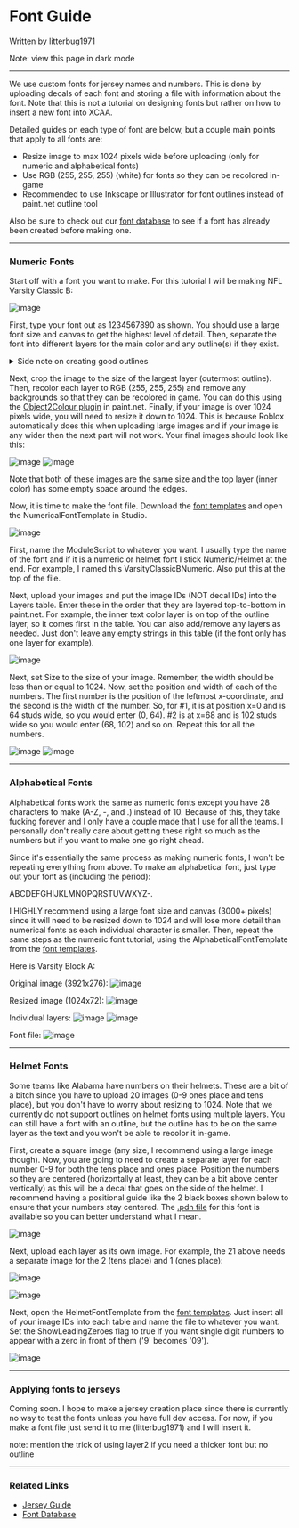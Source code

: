 # Font Guide
Written by litterbug1971

Note: view this page in dark mode

---

We use custom fonts for jersey names and numbers. This is done by uploading decals of each font and storing a file with information about the font. 
Note that this is not a tutorial on designing fonts but rather on how to insert a new font into XCAA.

Detailed guides on each type of font are below, but a couple main points that apply to all fonts are:
- Resize image to max 1024 pixels wide before uploading (only for numeric and alphabetical fonts)
- Use RGB (255, 255, 255) (white) for fonts so they can be recolored in-game
- Recommended to use Inkscape or Illustrator for font outlines instead of paint.net outline tool

Also be sure to check out our [font database](https://github.com/cyberplanet1870/xcaa/blob/main/font_database.md) to see if a font has already been created before making one.

---

### Numeric Fonts

Start off with a font you want to make. For this tutorial I will be making NFL Varsity Classic B:

![image](https://github.com/cyberplanet1870/xcaa/assets/123999017/15453b54-8cc6-490b-a476-b2e42e8432f7)

First, type your font out as 1234567890 as shown. You should use a large font size and canvas to get the highest level of detail. 
Then, separate the font into different layers for the main color and any outline(s) if they exist. 

<details>
  <summary>Side note on creating good outlines</summary>

### Outline Creation
If your font has outlines, I highly recommend using a vector image software
such as Inkscape or Adobe Illustrator to create the outline as a text stroke and then export each layer as a .png image. 
If you use the outline object tool in paint.net, you can end up with rounded corners. Even if you use the trick where you copy the original image layer
and make 8 outline layers using the arrow keys to position them, you can end up with outlines that are too thick on slanted edges like this:

![image](https://github.com/cyberplanet1870/xcaa/assets/123999017/0935fdaa-37b3-4d06-bb1a-016c83b453d1)

Now I am not a graphic designer by any means and you might have a better way of doing things, but using Inkscape is the best method I have found.

</details>

Next, crop the image to the size of the largest layer (outermost outline). Then, recolor each layer to RGB (255, 255, 255) and remove any backgrounds so that they can be recolored in game.
You can do this using the [Object2Colour plugin](https://forums.getpaint.net/topic/22500-red-ochre-plug-in-pack-v9-updated-30th-july-2014/#entry358375) in paint.net.
Finally, if your image is over 1024 pixels wide, you will need to resize it down to 1024. This is because Roblox automatically does this when uploading large images
and if your image is any wider then the next part will not work. Your final images should look like this:

![image](https://github.com/cyberplanet1870/xcaa/assets/123999017/09d697af-2a37-4568-a607-01b23eea489c)
![image](https://github.com/cyberplanet1870/xcaa/assets/123999017/dfccfd0c-ec68-46ff-ae80-7f5bc9714fd7)

Note that both of these images are the same size and the top layer (inner color) has some empty space around the edges.

Now, it is time to make the font file. Download the [font templates](https://github.com/cyberplanet1870/xcaa/blob/main/assets/font_templates.rbxm) and open the NumericalFontTemplate in Studio.

![image](https://github.com/cyberplanet1870/xcaa/assets/123999017/c8aed717-1676-4bcd-9ef4-a51b60ac9f95)

First, name the ModuleScript to whatever you want. I usually type the name of the font and if it is a numeric or helmet font I stick Numeric/Helmet at the end. 
For example, I named this VarsityClassicBNumeric. Also put this at the top of the file.

Next, upload your images and put the image IDs (NOT decal IDs) into the Layers table. Enter these in the order that they are layered top-to-bottom in paint.net.
For example, the inner text color layer is on top of the outline layer, so it comes first in the table. You can also add/remove any layers as needed.
Just don't leave any empty strings in this table (if the font only has one layer for example).

![image](https://github.com/cyberplanet1870/xcaa/assets/123999017/bca62e2d-8fc4-49ba-8384-8e746c1db031)

Next, set Size to the size of your image. Remember, the width should be less than or equal to 1024.
Now, set the position and width of each of the numbers. The first number is the position of the leftmost x-coordinate, and the second is the width of the number.
So, for #1, it is at position x=0 and is 64 studs wide, so you would enter (0, 64). #2 is at x=68 and is 102 studs wide so you would enter (68, 102) and so on.
Repeat this for all the numbers.

![image](https://github.com/cyberplanet1870/xcaa/assets/123999017/a9204b89-be42-40a9-a11f-f397a3a7406c)
![image](https://github.com/cyberplanet1870/xcaa/assets/123999017/8280b04f-fa21-4c3a-b70f-29e7a88da135)

---

### Alphabetical Fonts

Alphabetical fonts work the same as numeric fonts except you have 28 characters to make (A-Z, -, and .) instead of 10. Because of this, they take fucking forever and I only have a couple made
that I use for all the teams. I personally don't really care about getting these right so much as the numbers but if you want to make one go right ahead.

Since it's essentially the same process as making numeric fonts, I won't be repeating everything from above. To make an alphabetical font, just type out your font as (including the period):

ABCDEFGHIJKLMNOPQRSTUVWXYZ-.

I HIGHLY recommend using a large font size and canvas (3000+ pixels) since it will need to be resized down to 1024 and will lose more detail than numerical fonts as each individual character is smaller.
Then, repeat the same steps as the numeric font tutorial, using the AlphabeticalFontTemplate from the [font templates](https://github.com/cyberplanet1870/xcaa/blob/main/assets/font_templates.rbxm).

Here is Varsity Block A:

Original image (3921x276):
![image](https://github.com/cyberplanet1870/xcaa/assets/123999017/e65e4df4-9466-4b44-b214-be010d7b6516)

Resized image (1024x72):
![image](https://github.com/cyberplanet1870/xcaa/assets/123999017/4449f23b-13e0-4862-a8d6-aaddf2a8b67c)

Individual layers:
![image](https://github.com/cyberplanet1870/xcaa/assets/123999017/8c49e857-171d-42e9-987c-a945a5183754)
![image](https://github.com/cyberplanet1870/xcaa/assets/123999017/dad1d864-a09f-4687-a034-2ec661064140)

Font file:
![image](https://github.com/cyberplanet1870/xcaa/assets/123999017/6abaf724-4c0c-45a9-8a05-8770a4a2a1d1)

---

### Helmet Fonts

Some teams like Alabama have numbers on their helmets. These are a bit of a bitch since you have to upload 20 images (0-9 ones place and tens place), but you don't have to worry about resizing to 1024.
Note that we currently do not support outlines on helmet fonts using multiple layers. You can still have a font with an outline, but the outline has to be on the same layer as the text and you won't be able to recolor it in-game.

First, create a square image (any size, I recommend using a large image though). Now, you are going to need to create a separate layer for each number 0-9 for both the tens place and ones place.
Position the numbers so they are centered (horizontally at least, they can be a bit above center vertically) as this will be a decal that goes on the side of the helmet. 
I recommend having a positional guide like the 2 black boxes shown below to ensure that your numbers stay centered. The [.pdn file](https://github.com/cyberplanet1870/xcaa/blob/main/assets/Alabama%20Helmet%20Font.pdn)
for this font is available so you can better understand what I mean.

![image](https://github.com/cyberplanet1870/xcaa/assets/123999017/2514553b-585e-4bc8-b63a-e7a02faf8043)

Next, upload each layer as its own image. For example, the 21 above needs a separate image for the 2 (tens place) and 1 (ones place):

![image](https://github.com/cyberplanet1870/xcaa/assets/123999017/88bb515b-8a81-4bfb-9888-4ef5f6de7097)

![image](https://github.com/cyberplanet1870/xcaa/assets/123999017/c375a6cf-9320-4095-bf94-d6d1375df260)

Next, open the HelmetFontTemplate from the [font templates](https://github.com/cyberplanet1870/xcaa/blob/main/assets/font_templates.rbxm). Just insert all of your image IDs into each table and name the file to whatever you want.
Set the ShowLeadingZeroes flag to true if you want single digit numbers to appear with a zero in front of them ('9' becomes '09'). 

![image](https://github.com/cyberplanet1870/xcaa/assets/123999017/1f33316c-f899-4b4d-9afa-44c8bc4a8776)

---

### Applying fonts to jerseys
Coming soon. I hope to make a jersey creation place since there is currently no way to test the fonts unless you have full dev access.
For now, if you make a font file just send it to me (litterbug1971) and I will insert it.

note: mention the trick of using layer2 if you need a thicker font but no outline

---

### Related Links

- [Jersey Guide](https://github.com/cyberplanet1870/xcaa/blob/main/jersey_guide.md)
- [Font Database](https://github.com/cyberplanet1870/xcaa/blob/main/font_database.md)

